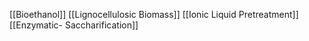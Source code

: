 [[Bioethanol]]
[[Lignocellulosic Biomass]]
[[Ionic Liquid Pretreatment]]
[[Enzymatic- Saccharification]]
